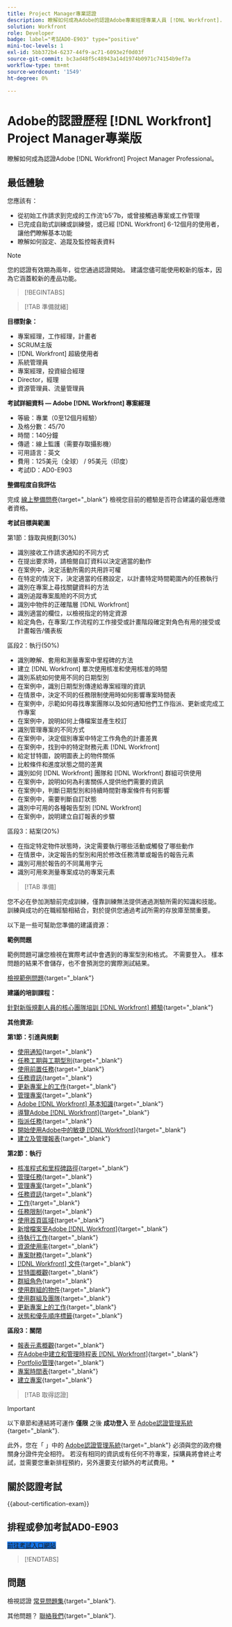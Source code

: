 ```yaml
---
title: Project Manager專業認證
description: 瞭解如何成為Adobe的認證Adobe專案經理專業人員 [!DNL Workfront].
solution: Workfront
role: Developer
badge: label="考試AD0-E903" type="positive"
mini-toc-levels: 1
exl-id: 5bb372b4-6237-44f9-ac71-6093e2f0d03f
source-git-commit: bc3ad48f5c48943a14d1974b0971c74154b9ef7a
workflow-type: tm+mt
source-wordcount: '1549'
ht-degree: 0%

---
```


# Adobe的認證歷程 [!DNL Workfront] Project Manager專業版

瞭解如何成為認證Adobe [!DNL Workfront] Project Manager Professional。

## 最低體驗

您應該有：

* 從初始工作請求到完成的工作流&#39;b5&#39;7b，或曾接觸過專案或工作管理
* 已完成自助式訓練或訓練營，或已經 [!DNL Workfront] 6-12個月的使用者，讓他們瞭解基本功能
* 瞭解如何設定、追蹤及監控報表資料

>[!NOTE]
>
>您的認證有效期為兩年，從您通過認證開始。 建議您儘可能使用較新的版本，因為它涵蓋較新的產品功能。

>[!BEGINTABS]

>[!TAB 準備就緒]

**目標對象：**

* 專案經理，工作經理，計畫者
* SCRUM主版
* [!DNL Workfront] 超級使用者
* 系統管理員
* 專案經理，投資組合經理
* Director，經理
* 資源管理員、流量管理員

**考試詳細資料 — Adobe [!DNL Workfront] 專案經理**

* 等級：專業（0至12個月經驗）
* 及格分數：45/70
* 時間：140分鐘
* 傳遞：線上監護（需要存取攝影機）
* 可用語言：英文
* 費用：125美元（全球） / 95美元（印度）
* 考試ID：AD0-E903

**整備程度自我評估**

完成 [線上整備問卷](https://scorpion.caveon.com/launchpad/ad-q-e903-readiness-questionnaire-for-adobe-workfront-project-manager-professional/ad-q-e903-readiness-questionnaire-for-adobe-workfront-project-manager-professional){target="_blank"} 檢視您目前的體驗是否符合建議的最低應徵者資格。

**考試目標與範圍**

第1節：錄取與規劃(30%)

* 識別接收工作請求通知的不同方式
* 在提出要求時，請檢閱自訂資料以決定適當的動作
* 在案例中，決定活動所需的共用許可權
* 在特定的情況下，決定適當的任務設定，以計畫特定時間範圍內的任務執行
* 識別在專案上尋找關鍵資料的方法
* 識別追蹤專案風險的不同方式
* 識別中物件的正確階層 [!DNL Workfront]
* 識別適當的欄位，以檢視指定的特定資源
* 給定角色，在專案/工作流程的工作接受或計畫階段確定對角色有用的接受或計畫報告/儀表板

區段2：執行(50%)

* 識別瞭解、套用和測量專案中里程碑的方法
* 建立 [!DNL Workfront] 單次使用核准和使用核准的時間
* 識別系統如何使用不同的日期型別
* 在案例中，識別日期型別傳達給專案經理的資訊
* 在情景中，決定不同的任務限制使用時如何影響專案時間表
* 在案例中，示範如何尋找專案團隊以及如何通知他們工作指派、更新或完成工作專案
* 在案例中，說明如何上傳檔案並產生校訂
* 識別管理專案的不同方式
* 在案例中，決定個別專案中特定工作角色的計畫差異
* 在案例中，找到中的特定財務元素 [!DNL Workfront]
* 給定甘特圖，說明圖表上的物件關係
* 比較條件和進度狀態之間的差異
* 識別如何 [!DNL Workfront] 團隊和 [!DNL Workfront] 群組可供使用
* 在案例中，說明如何為利害關係人提供他們需要的資訊
* 在案例中，判斷日期型別和持續時間對專案條件有何影響
* 在案例中，需要判斷自訂狀態
* 識別中可用的各種報告型別 [!DNL Workfront]
* 在案例中，說明建立自訂報表的步驟

區段3：結案(20%)

* 在指定特定物件狀態時，決定需要執行哪些活動或觸發了哪些動作
* 在情景中，決定報告的型別和用於修改任務清單或報告的報告元素
* 識別可用於報告的不同萬用字元
* 識別可用來測量專案成功的專案元素

>[!TAB 準備]

您不必在參加測驗前完成訓練，僅靠訓練無法提供通過測驗所需的知識和技能。 訓練與成功的在職經驗相結合，對於提供您通過考試所需的存放庫至關重要。

以下是一些可幫助您準備的建議資源：

**範例問題**

範例問題可讓您檢視在實際考試中會遇到的專案型別和格式。 不需要登入。 樣本問題的結果不會儲存，也不會預測您的實際測試結果。

[檢視範例問題](https://scorpion.caveon.com/launchpad/ad4-e903-adobe-workfront-project-manager-certified-professional-exam-sample-exam){target="_blank"}

**建議的培訓課程：**

[針對新版規劃人員的核心團隊培訓 [!DNL Workfront] 體驗](https://experienceleague.adobe.com/docs/workfront-course-map/using/learning-programs/core-team-training-program-for-planners.html){target="_blank"}

**其他資源:**

**第1節：引進與規劃**

* [使用通知](https://one.workfront.com/s/document-item?bundleId=workfront-classic&amp;topicId=Content%2FWorkfront_basics%2FUsing_Notifications%2F_use-notifications.htm&amp;_LANG=en){target="_blank"}
* [任務工期與工期型別](https://one.workfront.com/s/document-item?bundleId=the-new-workfront-experience&amp;topicId=Content%2FManage_work%2FTasks%2FTaskDurtn%2F_task-duration-duration-type.htm&amp;_LANG=en){target="_blank"}
* [使用前置任務](https://one.workfront.com/s/document-item?bundleId=the-new-workfront-experience&amp;topicId=Content%2FManage_work%2FTasks%2FUse_Prdcssrs%2F_use-task-predecessors.htm&amp;_LANG=en){target="_blank"}
* [任務資訊](https://one.workfront.com/s/document-item?bundleId=the-new-workfront-experience&amp;topicId=Content%2FManage_work%2FTasks%2FTask_information%2F_task-information.htm&amp;_LANG=en){target="_blank"}
* [更新專案上的工作](https://one.workfront.com/s/document-item?bundleId=the-new-workfront-experience&amp;topicId=Content%2FManage_work%2FProjects%2FUpdating_Work_in_a_Project%2F_update-work-on-project.htm&amp;_LANG=en){target="_blank"}
* [管理專案](https://one.workfront.com/s/document-item?bundleId=the-new-workfront-experience&amp;topicId=Content%2FManage_work%2FProjects%2FManage_projects%2F_manage-projects-overview.htm&amp;_LANG=en){target="_blank"}
* [Adobe [!DNL Workfront] 基本知識](https://one.workfront.com/s/document-item?bundleId=the-new-workfront-experience&amp;topicId=Content%2FWorkfront_basics%2F_workfront-basics.htm&amp;_LANG=en){target="_blank"}
* [導覽Adobe [!DNL Workfront]](https://one.workfront.com/s/document-item?bundleId=the-new-workfront-experience&amp;topicId=Content%2FWorkfront_basics%2FNavigate_Workfront%2F_navigate-workfront.htm&amp;_LANG=en){target="_blank"}
* [指派任務](https://one.workfront.com/s/document-item?bundleId=the-new-workfront-experience&amp;topicId=Content%2FManage_work%2FTasks%2FAssign_tasks%2F_assign-tasks.htm&amp;_LANG=en){target="_blank"}
* [開始使用Adobe中的敏捷 [!DNL Workfront]](https://one.workfront.com/s/document-item?bundleId=the-new-workfront-experience&amp;topicId=Content%2FAgile%2FGet_Started_with_Agile_in_Workfront%2F_get-started-with-agile.htm&amp;_LANG=en){target="_blank"}
* [建立及管理報表](https://one.workfront.com/s/document-item?bundleId=the-new-workfront-experience&amp;topicId=Content%2FReports_and_Dashboards%2FReports%2FCreating_and_Managing_Reports%2F_create-manage-reports.htm&amp;_LANG=en){target="_blank"}

**第2節：執行**

* [核准程式和里程碑路徑](https://one.workfront.com/s/document-item?bundleId=the-new-workfront-experience&amp;topicId=Content%2FAdministration_and_Setup%2FCustomize_Workfront%2FConfigure_approval_milestone_processes%2F_config-approval-milestone-paths.htm&amp;_LANG=en){target="_blank"}
* [管理任務](https://one.workfront.com/s/document-item?bundleId=the-new-workfront-experience&amp;topicId=Content%2FManage_work%2FTasks%2FManage_tasks%2F_manage-tasks.htm&amp;_LANG=en){target="_blank"}
* [管理專案](https://one.workfront.com/s/document-item?bundleId=the-new-workfront-experience&amp;topicId=Content%2FManage_work%2FProjects%2FManage_projects%2F_manage-projects-overview.htm&amp;_LANG=en){target="_blank"}
* [任務資訊](https://one.workfront.com/s/document-item?bundleId=the-new-workfront-experience&amp;topicId=Content%2FManage_work%2FTasks%2FTask_information%2F_task-information.htm&amp;_LANG=en){target="_blank"}
* [工作](https://one.workfront.com/s/document-item?bundleId=the-new-workfront-experience&amp;topicId=Content%2FManage_work%2FTasks%2F_tasks-overview.htm&amp;_LANG=en){target="_blank"}
* [任務限制](https://one.workfront.com/s/document-item?bundleId=the-new-workfront-experience&amp;topicId=Content%2FManage_work%2FTasks%2FTask_Constraints%2F_task-constraints.htm&amp;_LANG=en){target="_blank"}
* [使用首頁區域](https://one.workfront.com/s/document-item?bundleId=workfront-classic&amp;topicId=Content%2FWorkfront_basics%2FUsing_Home%2FUsing_the_Home_Area%2F_use-the-home-area.htm&amp;_LANG=en){target="_blank"}
* [新增檔案至Adobe [!DNL Workfront]](https://one.workfront.com/s/document-item?bundleId=workfront-classic&amp;topicId=Content%2FDocuments%2FAdding_Documents_to_Workfront%2F_add-new-documents-_to-workfront.htm&amp;_LANG=en){target="_blank"}
* [待執行工作](https://one.workfront.com/s/document-item?bundleId=the-new-workfront-experience&amp;topicId=Content%2FAgile%2FUse_Scrum_in_an_Agile_Team%2FBurndown%2F_burndown.htm&amp;_LANG=en){target="_blank"}
* [資源使用率](https://one.workfront.com/s/document-item?bundleId=workfront-classic&amp;topicId=Content%2FResource_Mgmt%2FResource_utilization%2F_resource-utilization.htm&amp;_LANG=en){target="_blank"}
* [專案財務](https://one.workfront.com/s/document-item?bundleId=the-new-workfront-experience&amp;topicId=Content%2FManage_work%2FProjects%2FProject_Finances%2F_project-finances-overview.htm&amp;_LANG=en){target="_blank"}
* [[!DNL Workfront] 文件](https://one.workfront.com/s/document-item?bundleId=the-new-workfront-experience&amp;topic[%C3%A2%E2%82%AC%C2%A6]urce_utilization%2Fview-utilization-information.htm&amp;_LANG=en){target="_blank"}
* [甘特圖概觀](https://one.workfront.com/s/document-item?bundleId=the-new-workfront-experience&amp;topicId=Content%2FManage_work%2FGantt_Chart%2FUse_the_Gantt_Chart%2F_gantt-chart-overview.htm&amp;_LANG=en){target="_blank"}
* [群組角色](https://one.workfront.com/s/document-item?bundleId=the-new-workfront-experience&amp;topicId=Content%2FAdministration_and_Setup%2FManage_groups%2FGroup_roles%2F_group-roles.htm&amp;_LANG=en){target="_blank"}
* [使用群組的物件](https://one.workfront.com/s/document-item?bundleId=the-new-workfront-experience&amp;topicId=Content%2FAdministration_and_Setup%2FManage_groups%2FWork_with_group_objects%2F_work-with-a-groups-objects.htm&amp;_LANG=en){target="_blank"}
* [使用群組及團隊](https://one.workfront.com/s/document-item?bundleId=the-new-workfront-experience&amp;topicId=Content%2FPeople_Teams_and_Groups%2FWork_with_Groups_and_Teams%2F_work-with-groups-and-teams.htm&amp;_LANG=en){target="_blank"}
* [更新專案上的工作](https://one.workfront.com/s/document-item?bundleId=the-new-workfront-experience&amp;topicId=Content%2FManage_work%2FProjects%2FUpdating_Work_in_a_Project%2F_update-work-on-project.htm&amp;_LANG=en){target="_blank"}
* [狀態和優先順序標籤](https://one.workfront.com/s/document-item?bundleId=workfront-classic&amp;topicId=Content%2FAdministration_and_Setup%2FCustomize_Workfront%2FCreating_Custom_Status_and_Priority_Labels%2F_create-custom-status-and-priority-labels.htm&amp;_LANG=en){target="_blank"}

**區段3：關閉**

* [報表元素概觀](https://one.workfront.com/s/document-item?bundleId=the-new-workfront-experience&amp;topicId=Content%2FReports_and_Dashboards%2FReports%2FReporting_Elements%2F_reporting-elements-overview.htm&amp;_LANG=en){target="_blank"}
* [在Adobe中建立和管理時程表 [!DNL Workfront]](https://one.workfront.com/s/document-item?bundleId=the-new-workfront-experience&amp;topicId=Content%2FTimesheets%2FCreate_and_Manage_Timesheets%2F_create-and-manage-timesheets.htm&amp;_LANG=en){target="_blank"}
* [Portfolio管理](https://one.workfront.com/s/document-item?bundleId=the-new-workfront-experience&amp;topicId=Content%2FManage_work%2FPortfolios%2F_portfolio-management-overview.htm&amp;_LANG=en){target="_blank"}
* [專案時間表](https://www.workfront.com/project-management/knowledge-areas/time-management/project-timeline){target="_blank"}
* [建立專案](https://one.workfront.com/s/document-item?bundleId=the-new-workfront-experience&amp;topicId=Content%2FManage_work%2FProjects%2FCreate_projects%2F_create-projects-overview.htm&amp;_LANG=enus){target="_blank"}

>[!TAB 取得認證]

>[!IMPORTANT]
>
>以下章節和連結將可運作 **僅限**  之後 **成功登入** 至 [Adobe認證管理系統](https://www.certmetrics.com/adobe){target="_blank"}.
>
>此外，您在「 」中的 [Adobe認證管理系統](https://www.certmetrics.com/adobe){target="_blank"} 必須與您的政府機關身分證件完全相符。 若沒有相同的資訊或有任何不符專案，採購員將會終止考試，並需要您重新排程預約，另外還要支付額外的考試費用。*


## 關於認證考試

{{about-certification-exam}}

## 排程或參加考試AD0-E903

<a href="https://www.certmetrics.com/adobe/candidate/examity_sso.aspx?eid=AD0-E903" target="_blank" class="spectrum-Button spectrum-Button--fill spectrum-Button--accent spectrum-Button--sizeM is-margin-bottom-big-big at-element-click-tracking" style="background-color:#1473E6">

<span class="spectrum-Button-label has-no-wrap">
   前往考試入口網站
</span>
</a>

>[!ENDTABS]

## 問題

檢視認證 [常見問題集](https://experienceleague.adobe.com/docs/certification/certification/faq.html){target="_blank"}.

其他問題？ [聯絡我們](mailto:certif@adobe.com){target="_blank"}.

